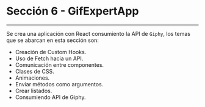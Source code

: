 # Sección 6 - GifExpertApp
___

Se crea una aplicación con React consumiento la API de `Giphy`, los temas que se abarcan en esta sección son: 

- Creación de Custom Hooks.
- Uso de Fetch hacia un API.
- Comunicación entre componentes.
- Clases de CSS.
- Animaciones.
- Enviar métodos como argumentos.
- Crear listados.
- Consumiendo API de Giphy.